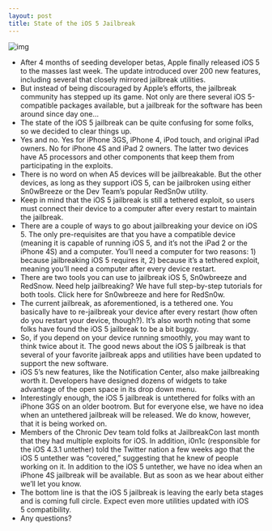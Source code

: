 ```yaml
---
layout: post
title: State of the iOS 5 Jailbreak
---
```

![img](http://media.idownloadblog.com/wp-content/uploads/2011/06/iOS-5-and-Cydia-e1307634149195.png)
* After 4 months of seeding developer betas, Apple finally released iOS 5 to the masses last week. The update introduced over 200 new features, including several that closely mirrored jailbreak utilities.
* But instead of being discouraged by Apple’s efforts, the jailbreak community has stepped up its game. Not only are there several iOS 5-compatible packages available, but a jailbreak for the software has been around since day one…
* The state of the iOS 5 jailbreak can be quite confusing for some folks, so we decided to clear things up.
* Yes and no. Yes for iPhone 3GS, iPhone 4, iPod touch, and original iPad owners. No for iPhone 4S and iPad 2 owners. The latter two devices have A5 processors and other components that keep them from participating in the exploits.
* There is no word on when A5 devices will be jailbreakable. But the other devices, as long as they support iOS 5, can be jailbroken using either Sn0wBreeze or the Dev Team’s popular RedSn0w utility.
* Keep in mind that the iOS 5 jailbreak is still a tethered exploit, so users must connect their device to a computer after every restart to maintain the jailbreak.
* There are a couple of ways to go about jailbreaking your device on iOS 5. The only pre-requisites are that you have a compatible device (meaning it is capable of running iOS 5, and it’s not the iPad 2 or the iPhone 4S) and a computer. You’ll need a computer for two reasons: 1) because jailbreaking iOS 5 requires it, 2) because it’s a tethered exploit, meaning you’ll need a computer after every device restart.
* There are two tools you can use to jailbreak iOS 5, Sn0wbreeze and RedSnow. Need help jailbreaking? We have full step-by-step tutorials for both tools. Click here for Sn0wbreeze and here for RedSn0w.
* The current jailbreak, as aforementioned, is a tethered one. You basically have to re-jailbreak your device after every restart (how often do you restart your device, though?). It’s also worth noting that some folks have found the iOS 5 jailbreak to be a bit buggy.
* So, if you depend on your device running smoothly, you may want to think twice about it. The good news about the iOS 5 jailbreak is that several of your favorite jailbreak apps and utilities have been updated to support the new software.
* iOS 5’s new features, like the Notification Center, also make jailbreaking worth it. Developers have designed dozens of widgets to take advantage of the open space in its drop down menu.
* Interestingly enough, the iOS 5 jailbreak is untethered for folks with an iPhone 3GS on an older bootrom. But for everyone else, we have no idea when an untethered jailbreak will be released. We do know, however, that it is being worked on.
* Members of the Chronic Dev team told folks at JailbreakCon last month that they had multiple exploits for iOS. In addition, i0n1c (responsible for the iOS 4.3.1 untether) told the Twitter nation a few weeks ago that the iOS 5 untether was “covered,” suggesting that he knew of people working on it. In addition to the iOS 5 untether, we have no idea when an iPhone 4S jailbreak will be available. But as soon as we hear about either we’ll let you know.
* The bottom line is that the iOS 5 jailbreak is leaving the early beta stages and is coming full circle. Expect even more utilities updated with iOS 5 compatibility.
* Any questions?

